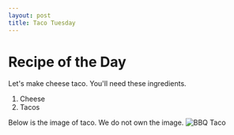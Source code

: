 ```yaml
---
layout: post
title: Taco Tuesday
---
```


# Recipe of the Day 

Let's make cheese taco. You'll need these ingredients. 

1. Cheese 
2. Tacos 

Below is the image of taco. We do not own the image. 
![BBQ Taco](http://steamykitchen.com/wp-content/uploads/2009/07/kogi-bbq-taco-31.jpg "BBQ Taco")
